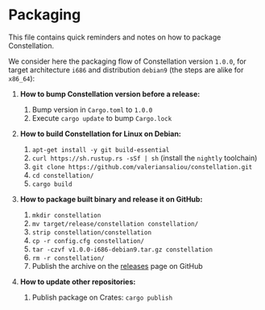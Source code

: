 Packaging
=========

This file contains quick reminders and notes on how to package Constellation.

We consider here the packaging flow of Constellation version `1.0.0`, for target architecture `i686` and distribution `debian9` (the steps are alike for `x86_64`):

1. **How to bump Constellation version before a release:**
    1. Bump version in `Cargo.toml` to `1.0.0`
    2. Execute `cargo update` to bump `Cargo.lock`

2. **How to build Constellation for Linux on Debian:**
    1. `apt-get install -y git build-essential`
    2. `curl https://sh.rustup.rs -sSf | sh` (install the `nightly` toolchain)
    3. `git clone https://github.com/valeriansaliou/constellation.git`
    4. `cd constellation/`
    5. `cargo build`

3. **How to package built binary and release it on GitHub:**
    1. `mkdir constellation`
    2. `mv target/release/constellation constellation/`
    3. `strip constellation/constellation`
    4. `cp -r config.cfg constellation/`
    5. `tar -czvf v1.0.0-i686-debian9.tar.gz constellation`
    6. `rm -r constellation/`
    7. Publish the archive on the [releases](https://github.com/valeriansaliou/constellation/releases) page on GitHub

4. **How to update other repositories:**
    1. Publish package on Crates: `cargo publish`
